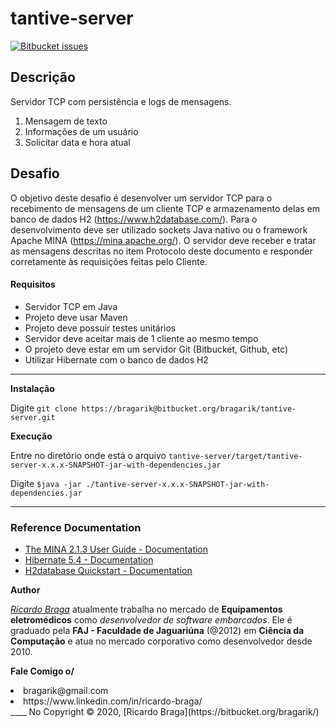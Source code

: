 # tantive-server
[![Bitbucket issues](https://img.shields.io/bitbucket/issues-raw/bragarik/tantive-server?style=plastic)](https://bitbucket.org/bragarik/tantive-server/issues/)

## Descrição

Servidor TCP com persistência e logs de mensagens.
1. Mensagem de texto
2. Informações de um usuário
3. Solicitar data e hora atual
 
## Desafio

O objetivo deste desafio é desenvolver um servidor TCP para o recebimento de mensagens de um cliente TCP e armazenamento delas em banco de dados H2 (https://www.h2database.com/). Para o desenvolvimento deve ser utilizado sockets Java nativo ou o framework Apache MINA (https://mina.apache.org/). O servidor deve receber e tratar as mensagens descritas no item Protocolo deste documento e responder corretamente às requisições feitas pelo Cliente.

#### Requisitos
- Servidor TCP em Java
- Projeto deve usar Maven
- Projeto deve possuir testes unitários
- Servidor deve aceitar mais de 1 cliente ao mesmo tempo
- O projeto deve estar em um servidor Git (Bitbucket, Github, etc)
- Utilizar Hibernate com o banco de dados H2

---

**Instalação**

Digite `git clone https://bragarik@bitbucket.org/bragarik/tantive-server.git`

**Execução**

Entre no diretório onde está o arquivo `tantive-server/target/tantive-server-x.x.x-SNAPSHOT-jar-with-dependencies.jar`

Digite `$java -jar ./tantive-server-x.x.x-SNAPSHOT-jar-with-dependencies.jar`

---

### Reference Documentation
* [The MINA 2.1.3 User Guide - Documentation](http://mina.apache.org/mina-project/documentation.html)
* [Hibernate 5.4 - Documentation](https://hibernate.org/orm/documentation/5.4/)
* [H2database Quickstart - Documentation](https://www.h2database.com/html/quickstart.html)

**Author**
<p><i><u>Ricardo Braga</u></i> atualmente trabalha no mercado de <b>Equipamentos eletromédicos</b> como <i>desenvolvedor de software embarcados</i>. Ele é graduado pela <b>FAJ - Faculdade de Jaguariúna</b> (@2012) em <b>Ciência da Computação</b> e atua no mercado corporativo como desenvolvedor desde 2010.
</p>

**Fale Comigo o/**
<li>bragarik@gmail.com</li>
<li>https://www.linkedin.com/in/ricardo-braga/<https://www.linkedin.com/in/ricardo-braga/></li>
____
No Copyright © 2020, [Ricardo Braga](https://bitbucket.org/bragarik/)
